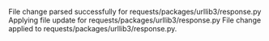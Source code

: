 File change parsed successfully for requests/packages/urllib3/response.py
Applying file update for requests/packages/urllib3/response.py
File change applied to requests/packages/urllib3/response.py.
